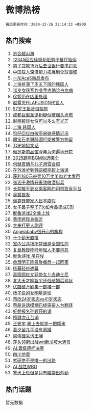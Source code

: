 # 微博热榜

`最后更新时间：2024-12-26 22:14:33 +0800`

## 热门搜索

1. [志合越山海](https://m.weibo.cn/search?containerid=100103type%3D1%26t%3D10%26q%3D%23%E5%BF%97%E5%90%88%E8%B6%8A%E5%B1%B1%E6%B5%B7%23&stream_entry_id=51&isnewpage=1&extparam=seat%3D1%26pos%3D0%26cate%3D10103%26q%3D%2523%25E5%25BF%2597%25E5%2590%2588%25E8%25B6%258A%25E5%25B1%25B1%25E6%25B5%25B7%2523%26dgr%3D0%26filter_type%3Drealtimehot%26stream_entry_id%3D51%26c_type%3D51%26display_time%3D1735222472%26pre_seqid%3D173522247207501301679125)
1. [12345回应徐娇劝阻男子餐厅抽烟](https://m.weibo.cn/search?containerid=100103type%3D1%26t%3D10%26q%3D%2312345%E5%9B%9E%E5%BA%94%E5%BE%90%E5%A8%87%E5%8A%9D%E9%98%BB%E7%94%B7%E5%AD%90%E9%A4%90%E5%8E%85%E6%8A%BD%E7%83%9F%23&stream_entry_id=31&isnewpage=1&extparam=seat%3D1%26cate%3D5001%26pos%3D0%26realpos%3D1%26stream_entry_id%3D31%26flag%3D16%26lcate%3D5001%26q%3D%252312345%25E5%259B%259E%25E5%25BA%2594%25E5%25BE%2590%25E5%25A8%2587%25E5%258A%259D%25E9%2598%25BB%25E7%2594%25B7%25E5%25AD%2590%25E9%25A4%2590%25E5%258E%2585%25E6%258A%25BD%25E7%2583%259F%2523%26band_rank%3D1%26filter_type%3Drealtimehot%26dgr%3D0%26c_type%3D31%26display_time%3D1735222472%26pre_seqid%3D173522247207501301679125)
1. [男子贷款15万后去世银行要求罚息](https://m.weibo.cn/search?containerid=100103type%3D1%26t%3D10%26q%3D%23%E7%94%B7%E5%AD%90%E8%B4%B7%E6%AC%BE15%E4%B8%87%E5%90%8E%E5%8E%BB%E4%B8%96%E9%93%B6%E8%A1%8C%E8%A6%81%E6%B1%82%E7%BD%9A%E6%81%AF%23&stream_entry_id=31&isnewpage=1&extparam=seat%3D1%26cate%3D5001%26pos%3D1%26realpos%3D2%26stream_entry_id%3D31%26flag%3D0%26lcate%3D5001%26q%3D%2523%25E7%2594%25B7%25E5%25AD%2590%25E8%25B4%25B7%25E6%25AC%25BE15%25E4%25B8%2587%25E5%2590%258E%25E5%258E%25BB%25E4%25B8%2596%25E9%2593%25B6%25E8%25A1%258C%25E8%25A6%2581%25E6%25B1%2582%25E7%25BD%259A%25E6%2581%25AF%2523%26band_rank%3D2%26filter_type%3Drealtimehot%26dgr%3D0%26c_type%3D31%26display_time%3D1735222472%26pre_seqid%3D173522247207501301679125)
1. [中国载人深潜能力拓展到全球海域](https://m.weibo.cn/search?containerid=100103type%3D1%26t%3D10%26q%3D%23%E4%B8%AD%E5%9B%BD%E8%BD%BD%E4%BA%BA%E6%B7%B1%E6%BD%9C%E8%83%BD%E5%8A%9B%E6%8B%93%E5%B1%95%E5%88%B0%E5%85%A8%E7%90%83%E6%B5%B7%E5%9F%9F%23&stream_entry_id=31&isnewpage=1&extparam=seat%3D1%26cate%3D5001%26pos%3D2%26realpos%3D3%26stream_entry_id%3D31%26flag%3D0%26lcate%3D5001%26q%3D%2523%25E4%25B8%25AD%25E5%259B%25BD%25E8%25BD%25BD%25E4%25BA%25BA%25E6%25B7%25B1%25E6%25BD%259C%25E8%2583%25BD%25E5%258A%259B%25E6%258B%2593%25E5%25B1%2595%25E5%2588%25B0%25E5%2585%25A8%25E7%2590%2583%25E6%25B5%25B7%25E5%259F%259F%2523%26band_rank%3D3%26filter_type%3Drealtimehot%26dgr%3D0%26c_type%3D31%26display_time%3D1735222472%26pre_seqid%3D173522247207501301679125)
1. [一加Ace5新品发布](https://m.weibo.cn/search?containerid=100103type%3D1%26t%3D10%26q%3D%E4%B8%80%E5%8A%A0Ace5%E6%96%B0%E5%93%81%E5%8F%91%E5%B8%83&stream_entry_id=31&isnewpage=1&extparam=seat%3D1%26is_ad_pos%3D1%26cate%3D5001%26pos%3D3%26lcate%3D5001%26stream_entry_id%3D31%26dgr%3D0%26q%3D%25E4%25B8%2580%25E5%258A%25A0Ace5%25E6%2596%25B0%25E5%2593%2581%25E5%258F%2591%25E5%25B8%2583%26band_rank%3D4%26filter_type%3Drealtimehot%26adid%3D270495%26c_type%3D31%26display_time%3D1735222472%26pre_seqid%3D173522247207501301679125)
1. [上海挤满了周五下班的韩国人](https://m.weibo.cn/search?containerid=100103type%3D1%26t%3D10%26q%3D%23%E4%B8%8A%E6%B5%B7%E6%8C%A4%E6%BB%A1%E4%BA%86%E5%91%A8%E4%BA%94%E4%B8%8B%E7%8F%AD%E7%9A%84%E9%9F%A9%E5%9B%BD%E4%BA%BA%23&stream_entry_id=31&isnewpage=1&extparam=seat%3D1%26cate%3D5001%26pos%3D4%26realpos%3D4%26stream_entry_id%3D31%26flag%3D0%26lcate%3D5001%26q%3D%2523%25E4%25B8%258A%25E6%25B5%25B7%25E6%258C%25A4%25E6%25BB%25A1%25E4%25BA%2586%25E5%2591%25A8%25E4%25BA%2594%25E4%25B8%258B%25E7%258F%25AD%25E7%259A%2584%25E9%259F%25A9%25E5%259B%25BD%25E4%25BA%25BA%2523%26band_rank%3D4%26filter_type%3Drealtimehot%26dgr%3D0%26c_type%3D31%26display_time%3D1735222472%26pre_seqid%3D173522247207501301679125)
1. [10岁女孩写作业手疼确诊白血病](https://m.weibo.cn/search?containerid=100103type%3D1%26t%3D10%26q%3D%2310%E5%B2%81%E5%A5%B3%E5%AD%A9%E5%86%99%E4%BD%9C%E4%B8%9A%E6%89%8B%E7%96%BC%E7%A1%AE%E8%AF%8A%E7%99%BD%E8%A1%80%E7%97%85%23&stream_entry_id=31&isnewpage=1&extparam=seat%3D1%26cate%3D5001%26pos%3D5%26realpos%3D5%26stream_entry_id%3D31%26flag%3D0%26lcate%3D5001%26q%3D%252310%25E5%25B2%2581%25E5%25A5%25B3%25E5%25AD%25A9%25E5%2586%2599%25E4%25BD%259C%25E4%25B8%259A%25E6%2589%258B%25E7%2596%25BC%25E7%25A1%25AE%25E8%25AF%258A%25E7%2599%25BD%25E8%25A1%2580%25E7%2597%2585%2523%26band_rank%3D5%26filter_type%3Drealtimehot%26dgr%3D0%26c_type%3D31%26display_time%3D1735222472%26pre_seqid%3D173522247207501301679125)
1. [徐娇仍在店里处理](https://m.weibo.cn/search?containerid=100103type%3D1%26t%3D10%26q%3D%23%E5%BE%90%E5%A8%87%E4%BB%8D%E5%9C%A8%E5%BA%97%E9%87%8C%E5%A4%84%E7%90%86%23&stream_entry_id=31&isnewpage=1&extparam=seat%3D1%26cate%3D5001%26pos%3D6%26realpos%3D6%26stream_entry_id%3D31%26flag%3D2%26lcate%3D5001%26q%3D%2523%25E5%25BE%2590%25E5%25A8%2587%25E4%25BB%258D%25E5%259C%25A8%25E5%25BA%2597%25E9%2587%258C%25E5%25A4%2584%25E7%2590%2586%2523%26band_rank%3D6%26filter_type%3Drealtimehot%26dgr%3D0%26c_type%3D31%26display_time%3D1735222472%26pre_seqid%3D173522247207501301679125)
1. [赵露思FILAFUSION代言人](https://m.weibo.cn/search?containerid=100103type%3D1%26t%3D10%26q%3D%23%E8%B5%B5%E9%9C%B2%E6%80%9DFILAFUSION%E4%BB%A3%E8%A8%80%E4%BA%BA%23&stream_entry_id=31&isnewpage=1&extparam=seat%3D1%26is_ad_pos%3D1%26cate%3D5001%26pos%3D7%26lcate%3D5001%26stream_entry_id%3D31%26dgr%3D0%26topic_ad%3D1%26q%3D%2523%25E8%25B5%25B5%25E9%259C%25B2%25E6%2580%259DFILAFUSION%25E4%25BB%25A3%25E8%25A8%2580%25E4%25BA%25BA%2523%26band_rank%3D7%26filter_type%3Drealtimehot%26adid%3D270562%26c_type%3D31%26display_time%3D1735222472%26pre_seqid%3D173522247207501301679125)
1. [57岁王祖贤自拍照](https://m.weibo.cn/search?containerid=100103type%3D1%26t%3D10%26q%3D%2357%E5%B2%81%E7%8E%8B%E7%A5%96%E8%B4%A4%E8%87%AA%E6%8B%8D%E7%85%A7%23&stream_entry_id=31&isnewpage=1&extparam=seat%3D1%26cate%3D5001%26pos%3D8%26realpos%3D7%26stream_entry_id%3D31%26flag%3D1%26lcate%3D5001%26q%3D%252357%25E5%25B2%2581%25E7%258E%258B%25E7%25A5%2596%25E8%25B4%25A4%25E8%2587%25AA%25E6%258B%258D%25E7%2585%25A7%2523%26band_rank%3D7%26filter_type%3Drealtimehot%26dgr%3D0%26c_type%3D31%26display_time%3D1735222472%26pre_seqid%3D173522247207501301679125)
1. [成都巨型圣诞树疑似被烟头点燃](https://m.weibo.cn/search?containerid=100103type%3D1%26t%3D10%26q%3D%23%E6%88%90%E9%83%BD%E5%B7%A8%E5%9E%8B%E5%9C%A3%E8%AF%9E%E6%A0%91%E7%96%91%E4%BC%BC%E8%A2%AB%E7%83%9F%E5%A4%B4%E7%82%B9%E7%87%83%23&stream_entry_id=31&isnewpage=1&extparam=seat%3D1%26cate%3D5001%26pos%3D9%26realpos%3D8%26stream_entry_id%3D31%26flag%3D1%26lcate%3D5001%26q%3D%2523%25E6%2588%2590%25E9%2583%25BD%25E5%25B7%25A8%25E5%259E%258B%25E5%259C%25A3%25E8%25AF%259E%25E6%25A0%2591%25E7%2596%2591%25E4%25BC%25BC%25E8%25A2%25AB%25E7%2583%259F%25E5%25A4%25B4%25E7%2582%25B9%25E7%2587%2583%2523%26band_rank%3D8%26filter_type%3Drealtimehot%26dgr%3D0%26c_type%3D31%26display_time%3D1735222472%26pre_seqid%3D173522247207501301679125)
1. [赵丽颖谈女性可以多么有光芒](https://m.weibo.cn/search?containerid=100103type%3D1%26t%3D10%26q%3D%23%E8%B5%B5%E4%B8%BD%E9%A2%96%E8%B0%88%E5%A5%B3%E6%80%A7%E5%8F%AF%E4%BB%A5%E5%A4%9A%E4%B9%88%E6%9C%89%E5%85%89%E8%8A%92%23&stream_entry_id=31&isnewpage=1&extparam=seat%3D1%26cate%3D5001%26pos%3D10%26realpos%3D9%26stream_entry_id%3D31%26flag%3D1%26lcate%3D5001%26q%3D%2523%25E8%25B5%25B5%25E4%25B8%25BD%25E9%25A2%2596%25E8%25B0%2588%25E5%25A5%25B3%25E6%2580%25A7%25E5%258F%25AF%25E4%25BB%25A5%25E5%25A4%259A%25E4%25B9%2588%25E6%259C%2589%25E5%2585%2589%25E8%258A%2592%2523%26band_rank%3D9%26filter_type%3Drealtimehot%26dgr%3D0%26c_type%3D31%26display_time%3D1735222472%26pre_seqid%3D173522247207501301679125)
1. [上海 韩国人](https://m.weibo.cn/search?containerid=100103type%3D1%26t%3D10%26q%3D%E4%B8%8A%E6%B5%B7+%E9%9F%A9%E5%9B%BD%E4%BA%BA&stream_entry_id=31&isnewpage=1&extparam=seat%3D1%26cate%3D5001%26pos%3D11%26realpos%3D10%26stream_entry_id%3D31%26flag%3D0%26lcate%3D5001%26q%3D%25E4%25B8%258A%25E6%25B5%25B7%2520%25E9%259F%25A9%25E5%259B%25BD%25E4%25BA%25BA%26band_rank%3D10%26filter_type%3Drealtimehot%26dgr%3D0%26c_type%3D31%26display_time%3D1735222472%26pre_seqid%3D173522247207501301679125)
1. [狗仔回应白敬亭宋轶感情近况](https://m.weibo.cn/search?containerid=100103type%3D1%26t%3D10%26q%3D%23%E7%8B%97%E4%BB%94%E5%9B%9E%E5%BA%94%E7%99%BD%E6%95%AC%E4%BA%AD%E5%AE%8B%E8%BD%B6%E6%84%9F%E6%83%85%E8%BF%91%E5%86%B5%23&stream_entry_id=31&isnewpage=1&extparam=seat%3D1%26cate%3D5001%26pos%3D12%26realpos%3D11%26stream_entry_id%3D31%26flag%3D1%26lcate%3D5001%26q%3D%2523%25E7%258B%2597%25E4%25BB%2594%25E5%259B%259E%25E5%25BA%2594%25E7%2599%25BD%25E6%2595%25AC%25E4%25BA%25AD%25E5%25AE%258B%25E8%25BD%25B6%25E6%2584%259F%25E6%2583%2585%25E8%25BF%2591%25E5%2586%25B5%2523%26band_rank%3D11%26filter_type%3Drealtimehot%26dgr%3D0%26c_type%3D31%26display_time%3D1735222472%26pre_seqid%3D173522247207501301679125)
1. [曝宝石老舅醉酒打架被警方拘留](https://m.weibo.cn/search?containerid=100103type%3D1%26t%3D10%26q%3D%23%E6%9B%9D%E5%AE%9D%E7%9F%B3%E8%80%81%E8%88%85%E9%86%89%E9%85%92%E6%89%93%E6%9E%B6%E8%A2%AB%E8%AD%A6%E6%96%B9%E6%8B%98%E7%95%99%23&stream_entry_id=31&isnewpage=1&extparam=seat%3D1%26cate%3D5001%26pos%3D13%26realpos%3D12%26stream_entry_id%3D31%26flag%3D2%26lcate%3D5001%26q%3D%2523%25E6%259B%259D%25E5%25AE%259D%25E7%259F%25B3%25E8%2580%2581%25E8%2588%2585%25E9%2586%2589%25E9%2585%2592%25E6%2589%2593%25E6%259E%25B6%25E8%25A2%25AB%25E8%25AD%25A6%25E6%2596%25B9%25E6%258B%2598%25E7%2595%2599%2523%26band_rank%3D12%26filter_type%3Drealtimehot%26dgr%3D0%26c_type%3D31%26display_time%3D1735222472%26pre_seqid%3D173522247207501301679125)
1. [TOP地狱笑话](https://m.weibo.cn/search?containerid=100103type%3D1%26t%3D10%26q%3D%23TOP%E5%9C%B0%E7%8B%B1%E7%AC%91%E8%AF%9D%23&stream_entry_id=31&isnewpage=1&extparam=seat%3D1%26cate%3D5001%26pos%3D14%26realpos%3D13%26stream_entry_id%3D31%26flag%3D0%26lcate%3D5001%26q%3D%2523TOP%25E5%259C%25B0%25E7%258B%25B1%25E7%25AC%2591%25E8%25AF%259D%2523%26band_rank%3D13%26filter_type%3Drealtimehot%26dgr%3D0%26c_type%3D31%26display_time%3D1735222472%26pre_seqid%3D173522247207501301679125)
1. [俄罗斯商品馆今年为何遍地开花](https://m.weibo.cn/search?containerid=100103type%3D1%26t%3D10%26q%3D%23%E4%BF%84%E7%BD%97%E6%96%AF%E5%95%86%E5%93%81%E9%A6%86%E4%BB%8A%E5%B9%B4%E4%B8%BA%E4%BD%95%E9%81%8D%E5%9C%B0%E5%BC%80%E8%8A%B1%23&stream_entry_id=31&isnewpage=1&extparam=seat%3D1%26cate%3D5001%26pos%3D15%26realpos%3D14%26stream_entry_id%3D31%26flag%3D1%26lcate%3D5001%26q%3D%2523%25E4%25BF%2584%25E7%25BD%2597%25E6%2596%25AF%25E5%2595%2586%25E5%2593%2581%25E9%25A6%2586%25E4%25BB%258A%25E5%25B9%25B4%25E4%25B8%25BA%25E4%25BD%2595%25E9%2581%258D%25E5%259C%25B0%25E5%25BC%2580%25E8%258A%25B1%2523%26band_rank%3D14%26filter_type%3Drealtimehot%26dgr%3D0%26c_type%3D31%26display_time%3D1735222472%26pre_seqid%3D173522247207501301679125)
1. [2025跨年BGM你选哪个](https://m.weibo.cn/search?containerid=100103type%3D1%26t%3D10%26q%3D%232025%E8%B7%A8%E5%B9%B4BGM%E4%BD%A0%E9%80%89%E5%93%AA%E4%B8%AA%23&stream_entry_id=31&isnewpage=1&extparam=seat%3D1%26cate%3D5001%26pos%3D16%26realpos%3D15%26stream_entry_id%3D31%26flag%3D1%26lcate%3D5001%26q%3D%25232025%25E8%25B7%25A8%25E5%25B9%25B4BGM%25E4%25BD%25A0%25E9%2580%2589%25E5%2593%25AA%25E4%25B8%25AA%2523%26band_rank%3D15%26filter_type%3Drealtimehot%26dgr%3D0%26c_type%3D31%26display_time%3D1735222472%26pre_seqid%3D173522247207501301679125)
1. [何猷君晒与儿子滑雪合照](https://m.weibo.cn/search?containerid=100103type%3D1%26t%3D10%26q%3D%23%E4%BD%95%E7%8C%B7%E5%90%9B%E6%99%92%E4%B8%8E%E5%84%BF%E5%AD%90%E6%BB%91%E9%9B%AA%E5%90%88%E7%85%A7%23&stream_entry_id=31&isnewpage=1&extparam=seat%3D1%26cate%3D5001%26pos%3D17%26realpos%3D16%26stream_entry_id%3D31%26flag%3D1%26lcate%3D5001%26q%3D%2523%25E4%25BD%2595%25E7%258C%25B7%25E5%2590%259B%25E6%2599%2592%25E4%25B8%258E%25E5%2584%25BF%25E5%25AD%2590%25E6%25BB%2591%25E9%259B%25AA%25E5%2590%2588%25E7%2585%25A7%2523%26band_rank%3D16%26filter_type%3Drealtimehot%26dgr%3D0%26c_type%3D31%26display_time%3D1735222472%26pre_seqid%3D173522247207501301679125)
1. [在外滩听到韩语概率超上海话](https://m.weibo.cn/search?containerid=100103type%3D1%26t%3D10%26q%3D%23%E5%9C%A8%E5%A4%96%E6%BB%A9%E5%90%AC%E5%88%B0%E9%9F%A9%E8%AF%AD%E6%A6%82%E7%8E%87%E8%B6%85%E4%B8%8A%E6%B5%B7%E8%AF%9D%23&stream_entry_id=31&isnewpage=1&extparam=seat%3D1%26cate%3D5001%26pos%3D18%26realpos%3D17%26stream_entry_id%3D31%26flag%3D1%26lcate%3D5001%26q%3D%2523%25E5%259C%25A8%25E5%25A4%2596%25E6%25BB%25A9%25E5%2590%25AC%25E5%2588%25B0%25E9%259F%25A9%25E8%25AF%25AD%25E6%25A6%2582%25E7%258E%2587%25E8%25B6%2585%25E4%25B8%258A%25E6%25B5%25B7%25E8%25AF%259D%2523%26band_rank%3D17%26filter_type%3Drealtimehot%26dgr%3D0%26c_type%3D31%26display_time%3D1735222472%26pre_seqid%3D173522247207501301679125)
1. [获利180元被罚10万卖羊肉老太发声](https://m.weibo.cn/search?containerid=100103type%3D1%26t%3D10%26q%3D%23%E8%8E%B7%E5%88%A9180%E5%85%83%E8%A2%AB%E7%BD%9A10%E4%B8%87%E5%8D%96%E7%BE%8A%E8%82%89%E8%80%81%E5%A4%AA%E5%8F%91%E5%A3%B0%23&stream_entry_id=31&isnewpage=1&extparam=seat%3D1%26cate%3D5001%26pos%3D19%26realpos%3D18%26stream_entry_id%3D31%26flag%3D0%26lcate%3D5001%26q%3D%2523%25E8%258E%25B7%25E5%2588%25A9180%25E5%2585%2583%25E8%25A2%25AB%25E7%25BD%259A10%25E4%25B8%2587%25E5%258D%2596%25E7%25BE%258A%25E8%2582%2589%25E8%2580%2581%25E5%25A4%25AA%25E5%258F%2591%25E5%25A3%25B0%2523%26band_rank%3D18%26filter_type%3Drealtimehot%26dgr%3D0%26c_type%3D31%26display_time%3D1735222472%26pre_seqid%3D173522247207501301679125)
1. [张涵予激情开麦致敬潜艇兵](https://m.weibo.cn/search?containerid=100103type%3D1%26t%3D10%26q%3D%E5%BC%A0%E6%B6%B5%E4%BA%88%E6%BF%80%E6%83%85%E5%BC%80%E9%BA%A6%E8%87%B4%E6%95%AC%E6%BD%9C%E8%89%87%E5%85%B5&stream_entry_id=31&isnewpage=1&extparam=seat%3D1%26cate%3D5001%26pos%3D20%26realpos%3D19%26stream_entry_id%3D31%26flag%3D1%26lcate%3D5001%26q%3D%25E5%25BC%25A0%25E6%25B6%25B5%25E4%25BA%2588%25E6%25BF%2580%25E6%2583%2585%25E5%25BC%2580%25E9%25BA%25A6%25E8%2587%25B4%25E6%2595%25AC%25E6%25BD%259C%25E8%2589%2587%25E5%2585%25B5%26band_rank%3D19%26filter_type%3Drealtimehot%26dgr%3D0%26c_type%3D31%26display_time%3D1735222472%26pre_seqid%3D173522247207501301679125)
1. [长期接不到女乘客网约司机投诉平台](https://m.weibo.cn/search?containerid=100103type%3D1%26t%3D10%26q%3D%23%E9%95%BF%E6%9C%9F%E6%8E%A5%E4%B8%8D%E5%88%B0%E5%A5%B3%E4%B9%98%E5%AE%A2%E7%BD%91%E7%BA%A6%E5%8F%B8%E6%9C%BA%E6%8A%95%E8%AF%89%E5%B9%B3%E5%8F%B0%23&stream_entry_id=31&isnewpage=1&extparam=seat%3D1%26cate%3D5001%26pos%3D21%26realpos%3D20%26stream_entry_id%3D31%26flag%3D0%26lcate%3D5001%26q%3D%2523%25E9%2595%25BF%25E6%259C%259F%25E6%258E%25A5%25E4%25B8%258D%25E5%2588%25B0%25E5%25A5%25B3%25E4%25B9%2598%25E5%25AE%25A2%25E7%25BD%2591%25E7%25BA%25A6%25E5%258F%25B8%25E6%259C%25BA%25E6%258A%2595%25E8%25AF%2589%25E5%25B9%25B3%25E5%258F%25B0%2523%26band_rank%3D20%26filter_type%3Drealtimehot%26dgr%3D0%26c_type%3D31%26display_time%3D1735222472%26pre_seqid%3D173522247207501301679125)
1. [吴磊银发](https://m.weibo.cn/search?containerid=100103type%3D1%26t%3D10%26q%3D%23%E5%90%B4%E7%A3%8A%E9%93%B6%E5%8F%91%23&stream_entry_id=31&isnewpage=1&extparam=seat%3D1%26cate%3D5001%26pos%3D22%26realpos%3D21%26stream_entry_id%3D31%26flag%3D0%26lcate%3D5001%26q%3D%2523%25E5%2590%25B4%25E7%25A3%258A%25E9%2593%25B6%25E5%258F%2591%2523%26band_rank%3D21%26filter_type%3Drealtimehot%26dgr%3D0%26c_type%3D31%26display_time%3D1735222472%26pre_seqid%3D173522247207501301679125)
1. [谢霆锋带家人日本度假](https://m.weibo.cn/search?containerid=100103type%3D1%26t%3D10%26q%3D%23%E8%B0%A2%E9%9C%86%E9%94%8B%E5%B8%A6%E5%AE%B6%E4%BA%BA%E6%97%A5%E6%9C%AC%E5%BA%A6%E5%81%87%23&stream_entry_id=31&isnewpage=1&extparam=seat%3D1%26cate%3D5001%26pos%3D23%26realpos%3D22%26stream_entry_id%3D31%26flag%3D1%26lcate%3D5001%26q%3D%2523%25E8%25B0%25A2%25E9%259C%2586%25E9%2594%258B%25E5%25B8%25A6%25E5%25AE%25B6%25E4%25BA%25BA%25E6%2597%25A5%25E6%259C%25AC%25E5%25BA%25A6%25E5%2581%2587%2523%26band_rank%3D22%26filter_type%3Drealtimehot%26dgr%3D0%26c_type%3D31%26display_time%3D1735222472%26pre_seqid%3D173522247207501301679125)
1. [女子鼻子整了7次如今鼻梁成C形](https://m.weibo.cn/search?containerid=100103type%3D1%26t%3D10%26q%3D%23%E5%A5%B3%E5%AD%90%E9%BC%BB%E5%AD%90%E6%95%B4%E4%BA%867%E6%AC%A1%E5%A6%82%E4%BB%8A%E9%BC%BB%E6%A2%81%E6%88%90C%E5%BD%A2%23&stream_entry_id=31&isnewpage=1&extparam=seat%3D1%26cate%3D5001%26pos%3D24%26realpos%3D23%26stream_entry_id%3D31%26flag%3D0%26lcate%3D5001%26q%3D%2523%25E5%25A5%25B3%25E5%25AD%2590%25E9%25BC%25BB%25E5%25AD%2590%25E6%2595%25B4%25E4%25BA%25867%25E6%25AC%25A1%25E5%25A6%2582%25E4%25BB%258A%25E9%25BC%25BB%25E6%25A2%2581%25E6%2588%2590C%25E5%25BD%25A2%2523%26band_rank%3D23%26filter_type%3Drealtimehot%26dgr%3D0%26c_type%3D31%26display_time%3D1735222472%26pre_seqid%3D173522247207501301679125)
1. [鱿鱼游戏2全集上线](https://m.weibo.cn/search?containerid=100103type%3D1%26t%3D10%26q%3D%E9%B1%BF%E9%B1%BC%E6%B8%B8%E6%88%8F2%E5%85%A8%E9%9B%86%E4%B8%8A%E7%BA%BF&stream_entry_id=31&isnewpage=1&extparam=seat%3D1%26cate%3D5001%26pos%3D25%26realpos%3D24%26stream_entry_id%3D31%26flag%3D0%26lcate%3D5001%26q%3D%25E9%25B1%25BF%25E9%25B1%25BC%25E6%25B8%25B8%25E6%2588%258F2%25E5%2585%25A8%25E9%259B%2586%25E4%25B8%258A%25E7%25BA%25BF%26band_rank%3D24%26filter_type%3Drealtimehot%26dgr%3D0%26c_type%3D31%26display_time%3D1735222472%26pre_seqid%3D173522247207501301679125)
1. [黄雨婷现身临沂](https://m.weibo.cn/search?containerid=100103type%3D1%26t%3D10%26q%3D%23%E9%BB%84%E9%9B%A8%E5%A9%B7%E7%8E%B0%E8%BA%AB%E4%B8%B4%E6%B2%82%23&stream_entry_id=31&isnewpage=1&extparam=seat%3D1%26cate%3D5001%26pos%3D26%26realpos%3D25%26stream_entry_id%3D31%26flag%3D1%26lcate%3D5001%26q%3D%2523%25E9%25BB%2584%25E9%259B%25A8%25E5%25A9%25B7%25E7%258E%25B0%25E8%25BA%25AB%25E4%25B8%25B4%25E6%25B2%2582%2523%26band_rank%3D25%26filter_type%3Drealtimehot%26dgr%3D0%26c_type%3D31%26display_time%3D1735222472%26pre_seqid%3D173522247207501301679125)
1. [大奉打更人剧评](https://m.weibo.cn/search?containerid=100103type%3D1%26t%3D10%26q%3D%E5%A4%A7%E5%A5%89%E6%89%93%E6%9B%B4%E4%BA%BA%E5%89%A7%E8%AF%84&stream_entry_id=31&isnewpage=1&extparam=seat%3D1%26cate%3D5001%26pos%3D27%26realpos%3D26%26stream_entry_id%3D31%26flag%3D0%26lcate%3D5001%26q%3D%25E5%25A4%25A7%25E5%25A5%2589%25E6%2589%2593%25E6%259B%25B4%25E4%25BA%25BA%25E5%2589%25A7%25E8%25AF%2584%26band_rank%3D26%26filter_type%3Drealtimehot%26dgr%3D0%26c_type%3D31%26display_time%3D1735222472%26pre_seqid%3D173522247207501301679125)
1. [Angelababy很开心的旅程](https://m.weibo.cn/search?containerid=100103type%3D1%26t%3D10%26q%3D%23Angelababy%E5%BE%88%E5%BC%80%E5%BF%83%E7%9A%84%E6%97%85%E7%A8%8B%23&stream_entry_id=31&isnewpage=1&extparam=seat%3D1%26cate%3D5001%26pos%3D28%26realpos%3D27%26stream_entry_id%3D31%26flag%3D1%26lcate%3D5001%26q%3D%2523Angelababy%25E5%25BE%2588%25E5%25BC%2580%25E5%25BF%2583%25E7%259A%2584%25E6%2597%2585%25E7%25A8%258B%2523%26band_rank%3D27%26filter_type%3Drealtimehot%26dgr%3D0%26c_type%3D31%26display_time%3D1735222472%26pre_seqid%3D173522247207501301679125)
1. [十个勤天直播](https://m.weibo.cn/search?containerid=100103type%3D1%26t%3D10%26q%3D%E5%8D%81%E4%B8%AA%E5%8B%A4%E5%A4%A9%E7%9B%B4%E6%92%AD&stream_entry_id=31&isnewpage=1&extparam=seat%3D1%26cate%3D5001%26pos%3D29%26realpos%3D28%26stream_entry_id%3D31%26flag%3D1%26lcate%3D5001%26q%3D%25E5%258D%2581%25E4%25B8%25AA%25E5%258B%25A4%25E5%25A4%25A9%25E7%259B%25B4%25E6%2592%25AD%26band_rank%3D28%26filter_type%3Drealtimehot%26dgr%3D0%26c_type%3D31%26display_time%3D1735222472%26pre_seqid%3D173522247207501301679125)
1. [室内公共场所禁烟是全国性的](https://m.weibo.cn/search?containerid=100103type%3D1%26t%3D10%26q%3D%23%E5%AE%A4%E5%86%85%E5%85%AC%E5%85%B1%E5%9C%BA%E6%89%80%E7%A6%81%E7%83%9F%E6%98%AF%E5%85%A8%E5%9B%BD%E6%80%A7%E7%9A%84%23&stream_entry_id=31&isnewpage=1&extparam=seat%3D1%26cate%3D5001%26pos%3D30%26realpos%3D29%26stream_entry_id%3D31%26flag%3D0%26lcate%3D5001%26q%3D%2523%25E5%25AE%25A4%25E5%2586%2585%25E5%2585%25AC%25E5%2585%25B1%25E5%259C%25BA%25E6%2589%2580%25E7%25A6%2581%25E7%2583%259F%25E6%2598%25AF%25E5%2585%25A8%25E5%259B%25BD%25E6%2580%25A7%25E7%259A%2584%2523%26band_rank%3D29%26filter_type%3Drealtimehot%26dgr%3D0%26c_type%3D31%26display_time%3D1735222472%26pre_seqid%3D173522247207501301679125)
1. [复旦教授呼吁年轻人不要抱怨](https://m.weibo.cn/search?containerid=100103type%3D1%26t%3D10%26q%3D%23%E5%A4%8D%E6%97%A6%E6%95%99%E6%8E%88%E5%91%BC%E5%90%81%E5%B9%B4%E8%BD%BB%E4%BA%BA%E4%B8%8D%E8%A6%81%E6%8A%B1%E6%80%A8%23&stream_entry_id=31&isnewpage=1&extparam=seat%3D1%26cate%3D5001%26pos%3D31%26realpos%3D30%26stream_entry_id%3D31%26flag%3D1%26lcate%3D5001%26q%3D%2523%25E5%25A4%258D%25E6%2597%25A6%25E6%2595%2599%25E6%258E%2588%25E5%2591%25BC%25E5%2590%2581%25E5%25B9%25B4%25E8%25BD%25BB%25E4%25BA%25BA%25E4%25B8%258D%25E8%25A6%2581%25E6%258A%25B1%25E6%2580%25A8%2523%26band_rank%3D30%26filter_type%3Drealtimehot%26dgr%3D0%26c_type%3D31%26display_time%3D1735222472%26pre_seqid%3D173522247207501301679125)
1. [鱿鱼游戏 吊在俊](https://m.weibo.cn/search?containerid=100103type%3D1%26t%3D10%26q%3D%E9%B1%BF%E9%B1%BC%E6%B8%B8%E6%88%8F+%E5%90%8A%E5%9C%A8%E4%BF%8A&stream_entry_id=31&isnewpage=1&extparam=seat%3D1%26cate%3D5001%26pos%3D32%26realpos%3D31%26stream_entry_id%3D31%26flag%3D0%26lcate%3D5001%26q%3D%25E9%25B1%25BF%25E9%25B1%25BC%25E6%25B8%25B8%25E6%2588%258F%2520%25E5%2590%258A%25E5%259C%25A8%25E4%25BF%258A%26band_rank%3D31%26filter_type%3Drealtimehot%26dgr%3D0%26c_type%3D31%26display_time%3D1735222472%26pre_seqid%3D173522247207501301679125)
1. [俞灏明王晓晨聚餐后一起回家](https://m.weibo.cn/search?containerid=100103type%3D1%26t%3D10%26q%3D%23%E4%BF%9E%E7%81%8F%E6%98%8E%E7%8E%8B%E6%99%93%E6%99%A8%E8%81%9A%E9%A4%90%E5%90%8E%E4%B8%80%E8%B5%B7%E5%9B%9E%E5%AE%B6%23&stream_entry_id=31&isnewpage=1&extparam=seat%3D1%26cate%3D5001%26pos%3D33%26realpos%3D32%26stream_entry_id%3D31%26flag%3D1%26lcate%3D5001%26q%3D%2523%25E4%25BF%259E%25E7%2581%258F%25E6%2598%258E%25E7%258E%258B%25E6%2599%2593%25E6%2599%25A8%25E8%2581%259A%25E9%25A4%2590%25E5%2590%258E%25E4%25B8%2580%25E8%25B5%25B7%25E5%259B%259E%25E5%25AE%25B6%2523%26band_rank%3D32%26filter_type%3Drealtimehot%26dgr%3D0%26c_type%3D31%26display_time%3D1735222472%26pre_seqid%3D173522247207501301679125)
1. [杨幂轻纱遮幕](https://m.weibo.cn/search?containerid=100103type%3D1%26t%3D10%26q%3D%23%E6%9D%A8%E5%B9%82%E8%BD%BB%E7%BA%B1%E9%81%AE%E5%B9%95%23&stream_entry_id=31&isnewpage=1&extparam=seat%3D1%26cate%3D5001%26pos%3D34%26realpos%3D33%26stream_entry_id%3D31%26flag%3D1%26lcate%3D5001%26q%3D%2523%25E6%259D%25A8%25E5%25B9%2582%25E8%25BD%25BB%25E7%25BA%25B1%25E9%2581%25AE%25E5%25B9%2595%2523%26band_rank%3D33%26filter_type%3Drealtimehot%26dgr%3D0%26c_type%3D31%26display_time%3D1735222472%26pre_seqid%3D173522247207501301679125)
1. [高圆圆赵又廷带女儿去迪士尼](https://m.weibo.cn/search?containerid=100103type%3D1%26t%3D10%26q%3D%23%E9%AB%98%E5%9C%86%E5%9C%86%E8%B5%B5%E5%8F%88%E5%BB%B7%E5%B8%A6%E5%A5%B3%E5%84%BF%E5%8E%BB%E8%BF%AA%E5%A3%AB%E5%B0%BC%23&stream_entry_id=31&isnewpage=1&extparam=seat%3D1%26cate%3D5001%26pos%3D35%26realpos%3D34%26stream_entry_id%3D31%26flag%3D1%26lcate%3D5001%26q%3D%2523%25E9%25AB%2598%25E5%259C%2586%25E5%259C%2586%25E8%25B5%25B5%25E5%258F%2588%25E5%25BB%25B7%25E5%25B8%25A6%25E5%25A5%25B3%25E5%2584%25BF%25E5%258E%25BB%25E8%25BF%25AA%25E5%25A3%25AB%25E5%25B0%25BC%2523%26band_rank%3D34%26filter_type%3Drealtimehot%26dgr%3D0%26c_type%3D31%26display_time%3D1735222472%26pre_seqid%3D173522247207501301679125)
1. [北大天才柳智宇还俗结婚后现状](https://m.weibo.cn/search?containerid=100103type%3D1%26t%3D10%26q%3D%23%E5%8C%97%E5%A4%A7%E5%A4%A9%E6%89%8D%E6%9F%B3%E6%99%BA%E5%AE%87%E8%BF%98%E4%BF%97%E7%BB%93%E5%A9%9A%E5%90%8E%E7%8E%B0%E7%8A%B6%23&stream_entry_id=31&isnewpage=1&extparam=seat%3D1%26cate%3D5001%26pos%3D36%26realpos%3D35%26stream_entry_id%3D31%26flag%3D0%26lcate%3D5001%26q%3D%2523%25E5%258C%2597%25E5%25A4%25A7%25E5%25A4%25A9%25E6%2589%258D%25E6%259F%25B3%25E6%2599%25BA%25E5%25AE%2587%25E8%25BF%2598%25E4%25BF%2597%25E7%25BB%2593%25E5%25A9%259A%25E5%2590%258E%25E7%258E%25B0%25E7%258A%25B6%2523%26band_rank%3D35%26filter_type%3Drealtimehot%26dgr%3D0%26c_type%3D31%26display_time%3D1735222472%26pre_seqid%3D173522247207501301679125)
1. [优酷破万剧集一部接一部](https://m.weibo.cn/search?containerid=100103type%3D1%26t%3D10%26q%3D%23%E4%BC%98%E9%85%B7%E7%A0%B4%E4%B8%87%E5%89%A7%E9%9B%86%E4%B8%80%E9%83%A8%E6%8E%A5%E4%B8%80%E9%83%A8%23&stream_entry_id=31&isnewpage=1&extparam=seat%3D1%26cate%3D5001%26pos%3D37%26realpos%3D36%26stream_entry_id%3D31%26flag%3D0%26lcate%3D5001%26q%3D%2523%25E4%25BC%2598%25E9%2585%25B7%25E7%25A0%25B4%25E4%25B8%2587%25E5%2589%25A7%25E9%259B%2586%25E4%25B8%2580%25E9%2583%25A8%25E6%258E%25A5%25E4%25B8%2580%25E9%2583%25A8%2523%26band_rank%3D36%26filter_type%3Drealtimehot%26dgr%3D0%26c_type%3D31%26display_time%3D1735222472%26pre_seqid%3D173522247207501301679125)
1. [杨子说的女明星是谁](https://m.weibo.cn/search?containerid=100103type%3D1%26t%3D10%26q%3D%23%E6%9D%A8%E5%AD%90%E8%AF%B4%E7%9A%84%E5%A5%B3%E6%98%8E%E6%98%9F%E6%98%AF%E8%B0%81%23&stream_entry_id=31&isnewpage=1&extparam=seat%3D1%26cate%3D5001%26pos%3D38%26realpos%3D37%26stream_entry_id%3D31%26flag%3D0%26lcate%3D5001%26q%3D%2523%25E6%259D%25A8%25E5%25AD%2590%25E8%25AF%25B4%25E7%259A%2584%25E5%25A5%25B3%25E6%2598%258E%25E6%2598%259F%25E6%2598%25AF%25E8%25B0%2581%2523%26band_rank%3D37%26filter_type%3Drealtimehot%26dgr%3D0%26c_type%3D31%26display_time%3D1735222472%26pre_seqid%3D173522247207501301679125)
1. [蒋欣24岁状态vs41岁状态](https://m.weibo.cn/search?containerid=100103type%3D1%26t%3D10%26q%3D%23%E8%92%8B%E6%AC%A324%E5%B2%81%E7%8A%B6%E6%80%81vs41%E5%B2%81%E7%8A%B6%E6%80%81%23&stream_entry_id=31&isnewpage=1&extparam=seat%3D1%26cate%3D5001%26pos%3D39%26realpos%3D38%26stream_entry_id%3D31%26flag%3D0%26lcate%3D5001%26q%3D%2523%25E8%2592%258B%25E6%25AC%25A324%25E5%25B2%2581%25E7%258A%25B6%25E6%2580%2581vs41%25E5%25B2%2581%25E7%258A%25B6%25E6%2580%2581%2523%26band_rank%3D38%26filter_type%3Drealtimehot%26dgr%3D0%26c_type%3D31%26display_time%3D1735222472%26pre_seqid%3D173522247207501301679125)
1. [蔡磊说话模糊已经需要人为翻译](https://m.weibo.cn/search?containerid=100103type%3D1%26t%3D10%26q%3D%23%E8%94%A1%E7%A3%8A%E8%AF%B4%E8%AF%9D%E6%A8%A1%E7%B3%8A%E5%B7%B2%E7%BB%8F%E9%9C%80%E8%A6%81%E4%BA%BA%E4%B8%BA%E7%BF%BB%E8%AF%91%23&stream_entry_id=31&isnewpage=1&extparam=seat%3D1%26cate%3D5001%26pos%3D40%26realpos%3D39%26stream_entry_id%3D31%26flag%3D0%26lcate%3D5001%26q%3D%2523%25E8%2594%25A1%25E7%25A3%258A%25E8%25AF%25B4%25E8%25AF%259D%25E6%25A8%25A1%25E7%25B3%258A%25E5%25B7%25B2%25E7%25BB%258F%25E9%259C%2580%25E8%25A6%2581%25E4%25BA%25BA%25E4%25B8%25BA%25E7%25BF%25BB%25E8%25AF%2591%2523%26band_rank%3D39%26filter_type%3Drealtimehot%26dgr%3D0%26c_type%3D31%26display_time%3D1735222472%26pre_seqid%3D173522247207501301679125)
1. [好想报名孙颖莎的课](https://m.weibo.cn/search?containerid=100103type%3D1%26t%3D10%26q%3D%E5%A5%BD%E6%83%B3%E6%8A%A5%E5%90%8D%E5%AD%99%E9%A2%96%E8%8E%8E%E7%9A%84%E8%AF%BE&stream_entry_id=31&isnewpage=1&extparam=seat%3D1%26cate%3D5001%26pos%3D41%26realpos%3D40%26stream_entry_id%3D31%26flag%3D1%26lcate%3D5001%26q%3D%25E5%25A5%25BD%25E6%2583%25B3%25E6%258A%25A5%25E5%2590%258D%25E5%25AD%2599%25E9%25A2%2596%25E8%258E%258E%25E7%259A%2584%25E8%25AF%25BE%26band_rank%3D40%26filter_type%3Drealtimehot%26dgr%3D0%26c_type%3D31%26display_time%3D1735222472%26pre_seqid%3D173522247207501301679125)
1. [檀健次让台词](https://m.weibo.cn/search?containerid=100103type%3D1%26t%3D10%26q%3D%E6%AA%80%E5%81%A5%E6%AC%A1%E8%AE%A9%E5%8F%B0%E8%AF%8D&stream_entry_id=31&isnewpage=1&extparam=seat%3D1%26cate%3D5001%26pos%3D42%26realpos%3D41%26stream_entry_id%3D31%26flag%3D0%26lcate%3D5001%26q%3D%25E6%25AA%2580%25E5%2581%25A5%25E6%25AC%25A1%25E8%25AE%25A9%25E5%258F%25B0%25E8%25AF%258D%26band_rank%3D41%26filter_type%3Drealtimehot%26dgr%3D0%26c_type%3D31%26display_time%3D1735222472%26pre_seqid%3D173522247207501301679125)
1. [王安宇 我上去就是一把糯米](https://m.weibo.cn/search?containerid=100103type%3D1%26t%3D10%26q%3D%E7%8E%8B%E5%AE%89%E5%AE%87+%E6%88%91%E4%B8%8A%E5%8E%BB%E5%B0%B1%E6%98%AF%E4%B8%80%E6%8A%8A%E7%B3%AF%E7%B1%B3&stream_entry_id=31&isnewpage=1&extparam=seat%3D1%26cate%3D5001%26pos%3D43%26realpos%3D42%26stream_entry_id%3D31%26flag%3D0%26lcate%3D5001%26q%3D%25E7%258E%258B%25E5%25AE%2589%25E5%25AE%2587%2520%25E6%2588%2591%25E4%25B8%258A%25E5%258E%25BB%25E5%25B0%25B1%25E6%2598%25AF%25E4%25B8%2580%25E6%258A%258A%25E7%25B3%25AF%25E7%25B1%25B3%26band_rank%3D42%26filter_type%3Drealtimehot%26dgr%3D0%26c_type%3D31%26display_time%3D1735222472%26pre_seqid%3D173522247207501301679125)
1. [葛夕留几手没有离婚](https://m.weibo.cn/search?containerid=100103type%3D1%26t%3D10%26q%3D%23%E8%91%9B%E5%A4%95%E7%95%99%E5%87%A0%E6%89%8B%E6%B2%A1%E6%9C%89%E7%A6%BB%E5%A9%9A%23&stream_entry_id=31&isnewpage=1&extparam=seat%3D1%26cate%3D5001%26pos%3D44%26realpos%3D43%26stream_entry_id%3D31%26flag%3D0%26lcate%3D5001%26q%3D%2523%25E8%2591%259B%25E5%25A4%2595%25E7%2595%2599%25E5%2587%25A0%25E6%2589%258B%25E6%25B2%25A1%25E6%259C%2589%25E7%25A6%25BB%25E5%25A9%259A%2523%26band_rank%3D43%26filter_type%3Drealtimehot%26dgr%3D0%26c_type%3D31%26display_time%3D1735222472%26pre_seqid%3D173522247207501301679125)
1. [梁伟铿采访王昶](https://m.weibo.cn/search?containerid=100103type%3D1%26t%3D10%26q%3D%23%E6%A2%81%E4%BC%9F%E9%93%BF%E9%87%87%E8%AE%BF%E7%8E%8B%E6%98%B6%23&stream_entry_id=31&isnewpage=1&extparam=seat%3D1%26cate%3D5001%26pos%3D45%26realpos%3D44%26stream_entry_id%3D31%26flag%3D1%26lcate%3D5001%26q%3D%2523%25E6%25A2%2581%25E4%25BC%259F%25E9%2593%25BF%25E9%2587%2587%25E8%25AE%25BF%25E7%258E%258B%25E6%2598%25B6%2523%26band_rank%3D44%26filter_type%3Drealtimehot%26dgr%3D0%26c_type%3D31%26display_time%3D1735222472%26pre_seqid%3D173522247207501301679125)
1. [莎头领衔出战wtt新加坡大满贯](https://m.weibo.cn/search?containerid=100103type%3D1%26t%3D10%26q%3D%23%E8%8E%8E%E5%A4%B4%E9%A2%86%E8%A1%94%E5%87%BA%E6%88%98wtt%E6%96%B0%E5%8A%A0%E5%9D%A1%E5%A4%A7%E6%BB%A1%E8%B4%AF%23&stream_entry_id=31&isnewpage=1&extparam=seat%3D1%26cate%3D5001%26pos%3D46%26realpos%3D45%26stream_entry_id%3D31%26flag%3D1%26lcate%3D5001%26q%3D%2523%25E8%258E%258E%25E5%25A4%25B4%25E9%25A2%2586%25E8%25A1%2594%25E5%2587%25BA%25E6%2588%2598wtt%25E6%2596%25B0%25E5%258A%25A0%25E5%259D%25A1%25E5%25A4%25A7%25E6%25BB%25A1%25E8%25B4%25AF%2523%26band_rank%3D45%26filter_type%3Drealtimehot%26dgr%3D0%26c_type%3D31%26display_time%3D1735222472%26pre_seqid%3D173522247207501301679125)
1. [AL晋级德杯决赛](https://m.weibo.cn/search?containerid=100103type%3D1%26t%3D10%26q%3D%23AL%E6%99%8B%E7%BA%A7%E5%BE%B7%E6%9D%AF%E5%86%B3%E8%B5%9B%23&stream_entry_id=31&isnewpage=1&extparam=seat%3D1%26cate%3D5001%26pos%3D47%26realpos%3D46%26stream_entry_id%3D31%26flag%3D1%26lcate%3D5001%26q%3D%2523AL%25E6%2599%258B%25E7%25BA%25A7%25E5%25BE%25B7%25E6%259D%25AF%25E5%2586%25B3%25E8%25B5%259B%2523%26band_rank%3D46%26filter_type%3Drealtimehot%26dgr%3D0%26c_type%3D31%26display_time%3D1735222472%26pre_seqid%3D173522247207501301679125)
1. [四川地震](https://m.weibo.cn/search?containerid=100103type%3D1%26t%3D10%26q%3D%E5%9B%9B%E5%B7%9D%E5%9C%B0%E9%9C%87&stream_entry_id=31&isnewpage=1&extparam=seat%3D1%26cate%3D5001%26pos%3D48%26realpos%3D47%26stream_entry_id%3D31%26flag%3D0%26lcate%3D5001%26q%3D%25E5%259B%259B%25E5%25B7%259D%25E5%259C%25B0%25E9%259C%2587%26band_rank%3D47%26filter_type%3Drealtimehot%26dgr%3D0%26c_type%3D31%26display_time%3D1735222472%26pre_seqid%3D173522247207501301679125)
1. [考研绝不是唯一的出路](https://m.weibo.cn/search?containerid=100103type%3D1%26t%3D10%26q%3D%E8%80%83%E7%A0%94%E7%BB%9D%E4%B8%8D%E6%98%AF%E5%94%AF%E4%B8%80%E7%9A%84%E5%87%BA%E8%B7%AF&stream_entry_id=31&isnewpage=1&extparam=seat%3D1%26cate%3D5001%26pos%3D49%26realpos%3D48%26stream_entry_id%3D31%26flag%3D1%26lcate%3D5001%26q%3D%25E8%2580%2583%25E7%25A0%2594%25E7%25BB%259D%25E4%25B8%258D%25E6%2598%25AF%25E5%2594%25AF%25E4%25B8%2580%25E7%259A%2584%25E5%2587%25BA%25E8%25B7%25AF%26band_rank%3D48%26filter_type%3Drealtimehot%26dgr%3D0%26c_type%3D31%26display_time%3D1735222472%26pre_seqid%3D173522247207501301679125)
1. [AL战胜WBG](https://m.weibo.cn/search?containerid=100103type%3D1%26t%3D10%26q%3D%23AL%E6%88%98%E8%83%9CWBG%23&stream_entry_id=31&isnewpage=1&extparam=seat%3D1%26cate%3D5001%26pos%3D50%26realpos%3D49%26stream_entry_id%3D31%26flag%3D1%26lcate%3D5001%26q%3D%2523AL%25E6%2588%2598%25E8%2583%259CWBG%2523%26band_rank%3D49%26filter_type%3Drealtimehot%26dgr%3D0%26c_type%3D31%26display_time%3D1735222472%26pre_seqid%3D173522247207501301679125)
1. [警犬上班但是只有脑袋出外勤](https://m.weibo.cn/search?containerid=100103type%3D1%26t%3D10%26q%3D%23%E8%AD%A6%E7%8A%AC%E4%B8%8A%E7%8F%AD%E4%BD%86%E6%98%AF%E5%8F%AA%E6%9C%89%E8%84%91%E8%A2%8B%E5%87%BA%E5%A4%96%E5%8B%A4%23&stream_entry_id=31&isnewpage=1&extparam=seat%3D1%26cate%3D5001%26pos%3D51%26realpos%3D50%26stream_entry_id%3D31%26flag%3D1%26lcate%3D5001%26q%3D%2523%25E8%25AD%25A6%25E7%258A%25AC%25E4%25B8%258A%25E7%258F%25AD%25E4%25BD%2586%25E6%2598%25AF%25E5%258F%25AA%25E6%259C%2589%25E8%2584%2591%25E8%25A2%258B%25E5%2587%25BA%25E5%25A4%2596%25E5%258B%25A4%2523%26band_rank%3D50%26filter_type%3Drealtimehot%26dgr%3D0%26c_type%3D31%26display_time%3D1735222472%26pre_seqid%3D173522247207501301679125)

## 热门话题

暂无数据

